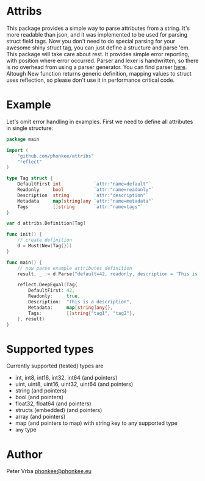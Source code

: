 # Attribs

This package provides a simple way to parse attributes from a string.
It's more readable than json, and it was implemented to be used for parsing
struct field tags.
Now you don't need to do special parsing for your awesome shiny struct tag, you can
just define a structure and parse 'em.
This package will take care about rest. It provides simple error reporting, with position where
error occurred.
Parser and lexer is handwritten, so there is no overhead from using a parser generator.
You can find parser [here](parser/).
Altough New function returns generic definition, mapping values to struct uses reflection, so please don't use it in
performance critical code.

# Example

Let's omit error handling in examples. First we need to define all attributes in single structure:

```go
package main

import (
	"github.com/phonkee/attribs"
	"reflect"
)

type Tag struct {
	DefaultFirst int            `attr:"name=default"`
	Readonly     bool           `attr:"name=readonly"`
	Description  string         `attr:"description"`
	Metadata     map[string]any `attr:"name=metadata"`
	Tags         []string       `attr:"name=tags"`
}

var d attribs.Definition[Tag]

func init() {
	// create definition
	d = Must(New(Tag{}))
}

func main() {
	// now parse example attributes definition
	result, _ := d.Parse("default=42, readonly, description = 'This is a description', tags=['tag1', 'tag2']")

	reflect.DeepEqual(Tag{
		DefaultFirst: 42,
		Readonly:     true,
		Description:  "This is a description",
		Metadata:     map[string]any{},
		Tags:         []string{"tag1", "tag2"},
	}, result)
}

```

# Supported types

Currently supported (tested) types are

- int, int8, int16, int32, int64 (and pointers)
- uint, uint8, uint16, uint32, uint64  (and pointers)
- string  (and pointers)
- bool  (and pointers)
- float32, float64  (and pointers)
- structs (embedded) (and pointers)
- array (and pointers)
- map (and pointers to map) with string key to any supported type
- `any` type

# Author

Peter Vrba <phonkee@phonkee.eu>
